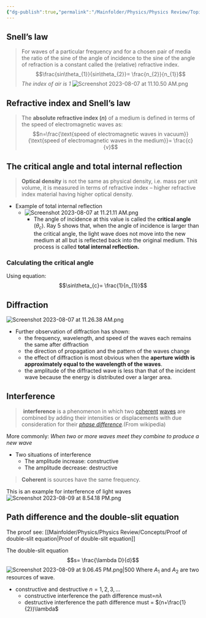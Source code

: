 ```yaml
---
{"dg-publish":true,"permalink":"/Mainfolder/Physics/Physics Review/Topics/Wave behaviour/"}
---
```


## Snell’s law
>For waves of a particular frequency and for a chosen pair of media the ratio of the sine of the angle of incidence to the sine of the angle of refraction is a constant called the (relative) refractive index.
>$$\frac{sin\theta_{1}}{sin\theta_{2}}= \frac{n_{2}}{n_{1}}$$
*The index of air is 1* 
![Screenshot 2023-08-07 at 11.10.50 AM.png](/img/user/%E9%99%84%E4%BB%B6/Screenshot%202023-08-07%20at%2011.10.50%20AM.png)
## Refractive index and Snell’s law
>The **absolute refractive index ($n$)** of a medium is defined in terms of the speed of electromagnetic waves as:
>$$n=\frac{\text{speed of electromagnetic waves in vacuum}}{\text{speed of electromagnetic waves in the medium}}= \frac{c}{v}$$

## The critical angle and total internal reflection
>**Optical density** is not the same as physical density, i.e. mass per unit volume, it is measured in terms of refractive index – higher refractive index material having higher optical density.


- Example of total internal reflection
	- ![Screenshot 2023-08-07 at 11.21.11 AM.png](/img/user/%E9%99%84%E4%BB%B6/Screenshot%202023-08-07%20at%2011.21.11%20AM.png)
		- The angle of incidence at this value is called the **critical angle** ($\theta_c$). Ray 5 shows that, when the angle of incidence is larger than the critical angle, the light wave does not move into the new medium at all but is reflected back into the original medium. This process is called **total internal reflection.**

### Calculating the critical angle
Using equation:
$$\sin\theta_{c}= \frac{1}{n_{1}}$$

## Diffraction
![Screenshot 2023-08-07 at 11.26.38 AM.png](/img/user/%E9%99%84%E4%BB%B6/Screenshot%202023-08-07%20at%2011.26.38%20AM.png)

- Further observation of diffraction has shown:
	- the frequency, wavelength, and speed of the waves each remains the same after diffraction
	- the direction of propagation and the pattern of the waves change
	- the effect of diffraction is most obvious when the **aperture width is approximately equal to the wavelength of the waves**.
	- the amplitude of the diffracted wave is less than that of the incident wave because the energy is distributed over a larger area.

## Interference
> **interference** is a phenomenon in which two [coherent](https://en.wikipedia.org/wiki/Coherence_(physics) "Coherence (physics)") [waves](https://en.wikipedia.org/wiki/Wave "Wave") are combined by adding their intensities or displacements with due consideration for their _[phase difference](https://en.wikipedia.org/wiki/Phase_difference "Phase difference")_.(From wikipedia)

More commonly:
*When two or more waves meet they combine to produce a new wave* 

- Two situations of interference
	- The amplitude increase: constructive
	- The amplitude decrease: destructive

>**Coherent** is sources have the same frequency.

This is an example for interference of light waves
![Screenshot 2023-08-09 at 8.54.18 PM.png](/img/user/%E9%99%84%E4%BB%B6/Screenshot%202023-08-09%20at%208.54.18%20PM.png)

## Path difference and the double-slit equation
The proof see:
[[Mainfolder/Physics/Physics Review/Concepts/Proof of double-slit equation\|Proof of double-slit equation]] 

The double-slit equation
$$s= \frac{\lambda D}{d}$$
![Screenshot 2023-08-09 at 9.06.45 PM.png|500](/img/user/%E9%99%84%E4%BB%B6/Screenshot%202023-08-09%20at%209.06.45%20PM.png)
Where $A_1$ and $A_2$ are two resources of wave.

- constructive and destructive $n=1,2,3,...$ 
	- constructive interference the path difference must=$n\lambda$ 
	- destructive interference the path difference must = $(n+\frac{1}{2})\lambda$ 
